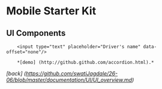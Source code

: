 Mobile Starter Kit
================================

UI Components
--------------------------------

		<input type="text" placeholder="Driver's name" data-offset="none"/>
		
		*[demo] (http://github.github.com/accordion.html).*  
		
*[back] (https://github.com/swatiJagdale/26-06/blob/master/documentation/UI/UI_overview.md)*  
